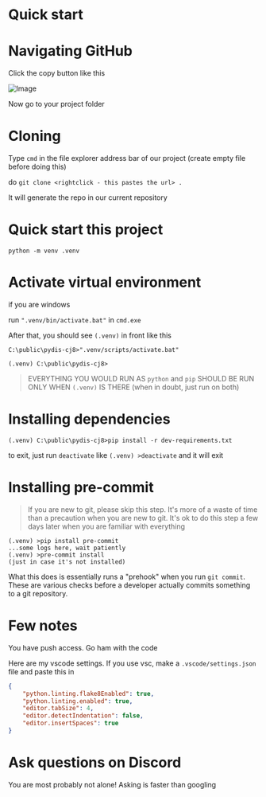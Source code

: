 
# Quick start

# Navigating GitHub

Click the copy button like this

![Image](https://cdn.discordapp.com/attachments/799265265820237834/863153436487843911/rVZsBs7xsU.gif)

Now go to your project folder

# Cloning

Type `cmd` in the file explorer address bar of our project (create empty file before doing this)

do `git clone <rightclick - this pastes the url> .`

It will generate the repo in our current repository

# Quick start this project

`python -m venv .venv`

# Activate virtual environment

if you are windows

run `".venv/bin/activate.bat"` in `cmd.exe`

After that, you should see `(.venv)` in front like this

```
C:\public\pydis-cj8>".venv/scripts/activate.bat"

(.venv) C:\public\pydis-cj8>
```

> EVERYTHING YOU WOULD RUN AS `python` and `pip` SHOULD BE RUN ONLY WHEN `(.venv)` IS THERE (when in doubt, just run on both)

# Installing dependencies

`(.venv) C:\public\pydis-cj8>pip install -r dev-requirements.txt`

to exit, just run `deactivate` like `(.venv) >deactivate` and it will exit

# Installing pre-commit

> If you are new to git, please skip this step. It's more of a waste of time than a precaution when you are new to git. It's ok to do this step a few days later when you are familiar with everything

```
(.venv) >pip install pre-commit
...some logs here, wait patiently
(.venv) >pre-commit install
(just in case it's not installed)
```

What this does is essentially runs a "prehook" when you run `git commit`. These are various checks before a developer actually commits something to a git repository.

# Few notes

You have push access. Go ham with the code

Here are my vscode settings. If you use vsc, make a `.vscode/settings.json` file and paste this in
```json
{
	"python.linting.flake8Enabled": true,
	"python.linting.enabled": true,
	"editor.tabSize": 4,
	"editor.detectIndentation": false,
	"editor.insertSpaces": true
}
```

# Ask questions on Discord

You are most probably not alone! Asking is faster than googling
